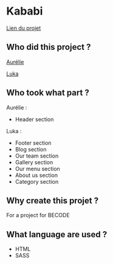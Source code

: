 # Kababi #


[Lien du projet](https://lukab15.github.io/Kababi/)


## Who did this project ? ##

[Aurélie](https://github.com/Elhya13)

[Luka](https://github.com/LukaB15)

## Who took what part ? ##

Aurélie :

- Header section

Luka :

- Footer section
- Blog section
- Our team section
- Gallery section
- Our menu section
- About us section
- Category section

## Why create this projet ? ##

For a project for BECODE

## What language are used ? ##

- HTML
- SASS

